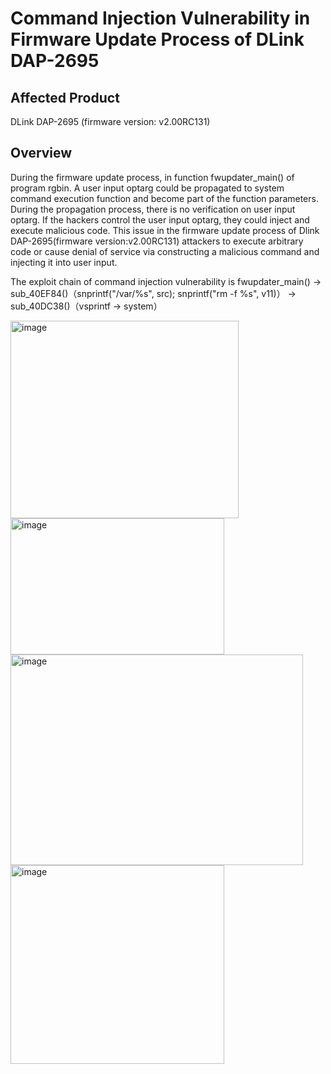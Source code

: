 # Command Injection Vulnerability in Firmware Update Process of DLink DAP-2695

## Affected Product
DLink DAP-2695 (firmware version: v2.00RC131)

## Overview
During the firmware update process, in function fwupdater_main()  of program rgbin. A user input optarg could be propagated to system command execution function  and become part of the function parameters. During the propagation process, there is no verification on  user input optarg. If the hackers control the user input optarg, they could inject and execute malicious code. This issue in  the firmware update process of Dlink DAP-2695(firmware version:v2.00RC131) attackers to execute arbitrary code or cause denial of service via constructing a malicious command and injecting it into user input.

The exploit chain of command injection vulnerability is fwupdater_main() → sub_40EF84()（snprintf("/var/%s", src); snprintf("rm -f %s", v11)） → sub_40DC38()（vsprintf -> system）

<img width="365" height="316" alt="image" src="https://github.com/user-attachments/assets/a0d52482-f9eb-4584-8940-0e99e85669bc" />\
<img width="342" height="218" alt="image" src="https://github.com/user-attachments/assets/b809594d-1e55-44d7-b8c8-ca0793bd4457" />\
<img width="468" height="337" alt="image" src="https://github.com/user-attachments/assets/ca1d5715-aa13-45c3-a3f2-973a3c419c88" />\
<img width="342" height="318" alt="image" src="https://github.com/user-attachments/assets/bff51189-10c8-401c-ba72-84cbad9f29bd" />



